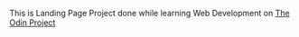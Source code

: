 This is Landing Page Project done while learning Web Development on [The Odin Project](www.theodinproject.com)
